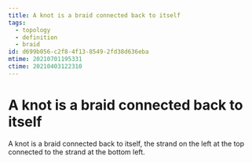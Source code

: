 ```yaml
---
title: A knot is a braid connected back to itself
tags:
  - topology
  - definition
  - braid
id: d699b056-c2f8-4f13-8549-2fd38d636eba
mtime: 20210701195331
ctime: 20210403122310
---
```


# A knot is a braid connected back to itself

A knot is a braid connected back to itself, the strand on the left at the top connected to the strand at the bottom left.
